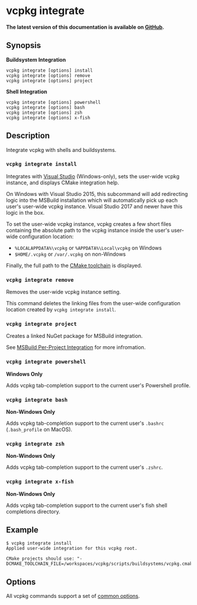 # vcpkg integrate

**The latest version of this documentation is available on [GitHub](https://github.com/Microsoft/vcpkg/tree/master/docs/commands/integrate.md).**

## Synopsis

**Buildsystem Integration**
```no-highlight
vcpkg integrate [options] install
vcpkg integrate [options] remove
vcpkg integrate [options] project
```
**Shell Integration**
```no-highlight
vcpkg integrate [options] powershell
vcpkg integrate [options] bash
vcpkg integrate [options] zsh
vcpkg integrate [options] x-fish
```

## Description

Integrate vcpkg with shells and buildsystems.

### `vcpkg integrate install`

Integrates with [Visual Studio](../users/integration.md#msbuild-integration-visual-studio) (Windows-only), sets the user-wide vcpkg instance, and displays CMake integration help.

On Windows with Visual Studio 2015, this subcommand will add redirecting logic into the MSBuild installation which will automatically pick up each user's user-wide vcpkg instance. Visual Studio 2017 and newer have this logic in the box.

To set the user-wide vcpkg instance, vcpkg creates a few short files containing the absolute path to the vcpkg instance inside the user's user-wide configuration location:

- `%LOCALAPPDATA%\vcpkg` or `%APPDATA%\Local\vcpkg` on Windows
- `$HOME/.vcpkg` or `/var/.vcpkg` on non-Windows

Finally, the full path to the [CMake toolchain](../users/integration.md#cmake-integration) is displayed.

### `vcpkg integrate remove`

Removes the user-wide vcpkg instance setting.

This command deletes the linking files from the user-wide configuration location created by `vcpkg integrate install`.

### `vcpkg integrate project`

Creates a linked NuGet package for MSBuild integration.

See [MSBuild Per-Project Integration](../users/integration.md#per-project-integration) for more infromation.

### `vcpkg integrate powershell`

**Windows Only**

Adds vcpkg tab-completion support to the current user's Powershell profile.

### `vcpkg integrate bash`

**Non-Windows Only**

Adds vcpkg tab-completion support to the current user's `.bashrc` (`.bash_profile` on MacOS).

### `vcpkg integrate zsh`

**Non-Windows Only**

Adds vcpkg tab-completion support to the current user's `.zshrc`.

### `vcpkg integrate x-fish`

**Non-Windows Only**

Adds vcpkg tab-completion support to the current user's fish shell completions directory.

## Example
```no-highlight
$ vcpkg integrate install
Applied user-wide integration for this vcpkg root.

CMake projects should use: "-DCMAKE_TOOLCHAIN_FILE=/workspaces/vcpkg/scripts/buildsystems/vcpkg.cmake"
```

## Options

All vcpkg commands support a set of [common options](common-options.md).
